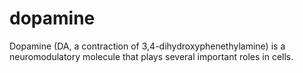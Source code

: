 # dopamine
Dopamine (DA, a contraction of 3,4-dihydroxyphenethylamine) is a neuromodulatory molecule that plays several important roles in cells.
